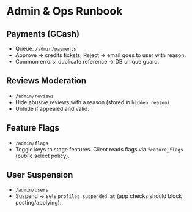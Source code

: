 # Admin & Ops Runbook

## Payments (GCash)

- Queue: `/admin/payments`
- Approve → credits tickets; Reject → email goes to user with reason.
- Common errors: duplicate reference → DB unique guard.

## Reviews Moderation

- `/admin/reviews`
- Hide abusive reviews with a reason (stored in `hidden_reason`).
- Unhide if appealed and valid.

## Feature Flags

- `/admin/flags`
- Toggle keys to stage features. Client reads flags via `feature_flags` (public select policy).

## User Suspension

- `/admin/users`
- Suspend → sets `profiles.suspended_at` (app checks should block posting/applying).
